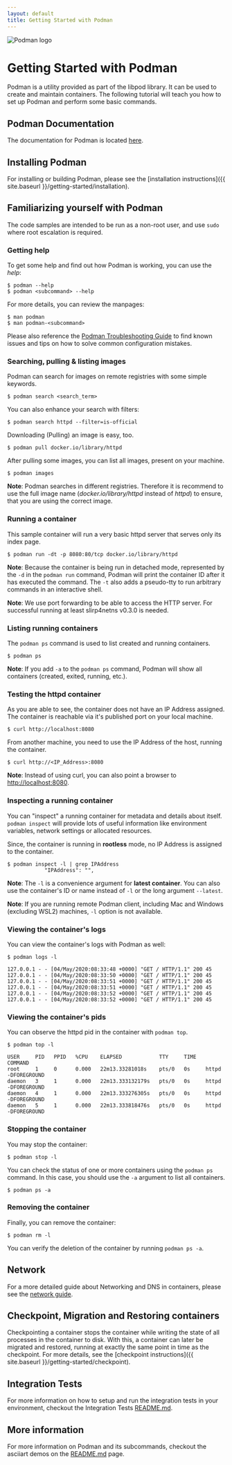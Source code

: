 ```yaml
---
layout: default
title: Getting Started with Podman
---
```


![Podman logo](/img/podman.svg)

# Getting Started with Podman

Podman is a utility provided as part of the libpod library. It can be used to
create and maintain containers. The following tutorial will teach you how to set
up Podman and perform some basic commands.

## Podman Documentation

The documentation for Podman is located
[here](https://podman.readthedocs.io/en/latest/index.html).

## Installing Podman

For installing or building Podman, please see the
[installation instructions]({{ site.baseurl }}/getting-started/installation).

## Familiarizing yourself with Podman

The code samples are intended to be run as a non-root user, and use
`sudo` where root escalation is required.

### Getting help

To get some help and find out how Podman is working, you can use the *help*:

```console
$ podman --help
$ podman <subcommand> --help
```

For more details, you can review the manpages:

```console
$ man podman
$ man podman-<subcommand>
```

Please also reference the [Podman Troubleshooting Guide](https://github.com/containers/podman/blob/main/troubleshooting.md)
to find known issues and tips on how to solve common configuration mistakes.

### Searching, pulling & listing images

Podman can search for images on remote registries with some simple keywords.

```console
$ podman search <search_term>
```

You can also enhance your search with filters:

```console
$ podman search httpd --filter=is-official
```

Downloading (Pulling) an image is easy, too.

```console
$ podman pull docker.io/library/httpd
```

After pulling some images, you can list all images, present on your machine.

```console
$ podman images
```

**Note**: Podman searches in different registries. Therefore it is recommend
to use the full image name (*docker.io/library/httpd* instead of
 *httpd*) to ensure, that you are using the correct image.

### Running a container

This sample container will run a very basic httpd server that serves only its
index page.

```console
$ podman run -dt -p 8080:80/tcp docker.io/library/httpd
```

**Note**: Because the container is being run in detached mode, represented by
the `-d` in the `podman run` command, Podman will print the container ID after
it has executed the command. The `-t` also adds a pseudo-tty to run arbitrary
commands in an interactive shell.

**Note**: We use port forwarding to be able to access the HTTP server. For
successful running at least slirp4netns v0.3.0 is needed.

### Listing running containers

The `podman ps` command is used to list created and running containers.

```console
$ podman ps
```

**Note**: If you add `-a` to the `podman ps` command, Podman will show all
containers (created, exited, running, etc.).

### Testing the httpd container

As you are able to see, the container does not have an IP Address assigned. The
container is reachable via it's published port on your local machine.

```console
$ curl http://localhost:8080
```

From another machine, you need to use the IP Address of the host, running the
container.

```console
$ curl http://<IP_Address>:8080
```

**Note**: Instead of using curl, you can also point a browser to
<http://localhost:8080>.

### Inspecting a running container

You can "inspect" a running container for metadata and details about itself.
`podman inspect` will provide lots of useful information like environment
variables, network settings or allocated resources.

Since, the container is running in **rootless** mode, no IP Address is assigned
to the container.

```console
$ podman inspect -l | grep IPAddress
            "IPAddress": "",
```

**Note**: The `-l` is a convenience argument for **latest container**. You can
also use the container's ID or name instead of `-l` or the long argument
`--latest`.

**Note**: If you are running remote Podman client, including Mac and Windows
(excluding WSL2) machines, `-l` option is not available.

### Viewing the container's logs

You can view the container's logs with Podman as well:

```console
$ podman logs -l

127.0.0.1 - - [04/May/2020:08:33:48 +0000] "GET / HTTP/1.1" 200 45
127.0.0.1 - - [04/May/2020:08:33:50 +0000] "GET / HTTP/1.1" 200 45
127.0.0.1 - - [04/May/2020:08:33:51 +0000] "GET / HTTP/1.1" 200 45
127.0.0.1 - - [04/May/2020:08:33:51 +0000] "GET / HTTP/1.1" 200 45
127.0.0.1 - - [04/May/2020:08:33:52 +0000] "GET / HTTP/1.1" 200 45
127.0.0.1 - - [04/May/2020:08:33:52 +0000] "GET / HTTP/1.1" 200 45
```

### Viewing the container's pids

You can observe the httpd pid in the container with `podman top`.

```console
$ podman top -l

USER     PID   PPID   %CPU    ELAPSED            TTY     TIME   COMMAND
root     1     0      0.000   22m13.33281018s    pts/0   0s     httpd -DFOREGROUND
daemon   3     1      0.000   22m13.333132179s   pts/0   0s     httpd -DFOREGROUND
daemon   4     1      0.000   22m13.333276305s   pts/0   0s     httpd -DFOREGROUND
daemon   5     1      0.000   22m13.333818476s   pts/0   0s     httpd -DFOREGROUND
```

### Stopping the container

You may stop the container:

```console
$ podman stop -l
```

You can check the status of one or more containers using the `podman ps`
command. In this case, you should use the `-a` argument to list all containers.

```console
$ podman ps -a
```

### Removing the container

Finally, you can remove the container:

```console
$ podman rm -l
```

You can verify the deletion of the container by running `podman ps -a`.

## Network

For a more detailed guide about Networking and DNS in containers, please see the
[network guide](https://github.com/containers/podman/blob/main/docs/tutorials/basic_networking.md).

## Checkpoint, Migration and Restoring containers

Checkpointing a container stops the container while writing the state of all
processes in the container to disk. With this, a container can later be
migrated and restored, running at exactly the same point in time as the
checkpoint. For more details, see the
[checkpoint instructions]({{ site.baseurl }}/getting-started/checkpoint).

## Integration Tests

For more information on how to setup and run the integration tests in your
environment, checkout the Integration Tests
[README.md](https://github.com/containers/podman/blob/main/test/README.md).

## More information

For more information on Podman and its subcommands, checkout the asciiart demos
on the [README.md](https://github.com/containers/podman/blob/main/commands.md)
page.
